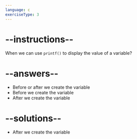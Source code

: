 ```yaml
---
language: c
exerciseType: 3
---
```


# --instructions--

When we can use `printf()` to display the value of a variable?

# --answers--

- Before or after we create the variable
- Before we create the variable
- After we create the variable

# --solutions--

- After we create the variable
